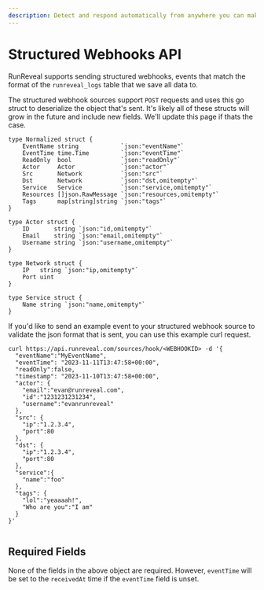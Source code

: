```yaml
---
description: Detect and respond automatically from anywhere you can make HTTP requests
---
```


# Structured Webhooks API

RunReveal supports sending structured webhooks, events that match the format of the `runreveal_logs` table that we save all data to.

The structured webhook sources support `POST` requests and uses this go struct to deserialize the object that's sent. It's likely all of these structs will grow in the future and include new fields. We'll update this page if thats the case.

```
type Normalized struct {
	EventName string            `json:"eventName"`
	EventTime time.Time         `json:"eventTime"`
	ReadOnly  bool              `json:"readOnly"`
	Actor     Actor             `json:"actor"`
	Src       Network           `json:"src"`
	Dst       Network           `json:"dst,omitempty"`
	Service   Service           `json:"service,omitempty"`
	Resources []json.RawMessage `json:"resources,omitempty"`
	Tags      map[string]string `json:"tags"`
}

type Actor struct {
	ID       string `json:"id,omitempty"`
	Email    string `json:"email,omitempty"`
	Username string `json:"username,omitempty"`
}

type Network struct {
	IP   string `json:"ip,omitempty"`
	Port uint
}

type Service struct {
	Name string `json:"name,omitempty"`
}
```

If you'd like to send an example event to your structured webhook source to validate the json format that is sent, you can use this example curl request.

```
curl https://api.runreveal.com/sources/hook/<WEBHOOKID> -d '{    
  "eventName":"MyEventName",
  "eventTime": "2023-11-11T13:47:58+00:00",
  "readOnly":false,
  "timestamp": "2023-11-10T13:47:58+00:00",
  "actor": {
    "email":"evan@runreveal.com",
    "id":"1231231231234",
    "username":"evanrunreveal"
  },
  "src": {
    "ip":"1.2.3.4",
    "port":80
  },
  "dst": {
    "ip":"1.2.3.4",
    "port":80
  },
  "service":{
    "name":"foo"
  },
  "tags": {
    "lol":"yeaaaah!",
    "Who are you":"I am"
  }
}'


```

## Required Fields

None of the fields in the above object are required. However, `eventTime` will be set to the `receivedAt` time if the `eventTime` field is unset.
